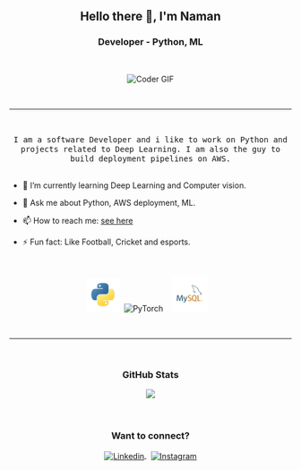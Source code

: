 <h2 align="center">Hello there 👋, I'm Naman</h2>

<h3 align="center"> Developer - Python, ML </h3>

&nbsp;&nbsp;


<p align="center">
  <img src="https://media.giphy.com/media/xT39D3tWC0jLA845s4/giphy.gif" alt="Coder GIF" height="300" width="450">
</p>

&nbsp;
<hr>
&nbsp;&nbsp;

<p align="center">
  <samp>
    I am a software Developer and i like to work on Python and projects related to Deep Learning. I am also the guy to build deployment pipelines on AWS. <br />
  </samp>&nbsp;
<!-- - 🔭 I’m currently working on  -->

- 🌱 I’m currently learning Deep Learning and Computer vision.

- 💬 Ask me about Python, AWS deployment, ML.

- 📫 How to reach me: [see here](https://github.com/namanphy#Want-to-connect?)

- ⚡ Fun fact: Like Football, Cricket and esports.

<!-- - 👯 I’m looking to collaborate on ... -->
<!-- - 🤔 I’m looking for help with ... -->
<!-- - 😄 Pronouns: ... -->
</p>
<br />

  <!-- <h3 align="center">Tech Stack</h3>
  <br />
  <p align="center">
    &nbsp;&nbsp; -->


  </p>
  <p align="center">
    <img alt="Python" width="60px" src="https://raw.githubusercontent.com/github/explore/80688e429a7d4ef2fca1e82350fe8e3517d3494d/topics/python/python.png" />&nbsp;
    <img alt="PyTorch" width="160px" src="https://www.edureka.co/blog/wp-content/uploads/2018/10/Pytorch_logo.png" />&nbsp;&nbsp;&nbsp;
    <img alt="MySQL" width="65px" src="https://raw.githubusercontent.com/github/explore/80688e429a7d4ef2fca1e82350fe8e3517d3494d/topics/mysql/mysql.png" />&nbsp;&nbsp;&nbsp;
  </p>

&nbsp;
<hr>

<br />

<h3 align="center">GitHub Stats</h3>
<p align="center">
  <img height="170" src="https://github-readme-stats.vercel.app/api?username=namanphy&show_icons=true&count_private=true&hide_border=false&hide_title=true&theme=graywhite" />
</p>
&nbsp;

<h3 align="center">Want to connect?</h3>
<p align="center">
  <a href="https://www.linkedin.com/in/namanphy/">
    <img align="center" alt="Linkedin" width="20px" src="https://cdn.jsdelivr.net/npm/simple-icons@v3/icons/linkedin.svg" />
  </a>
  </a>&nbsp;
  <a href="https://www.instagram.com/namn_b/">
    <img align="center" alt="Instagram" width="20px" src="https://cdn.jsdelivr.net/npm/simple-icons@v3/icons/instagram.svg" />
  </a>
</p>

